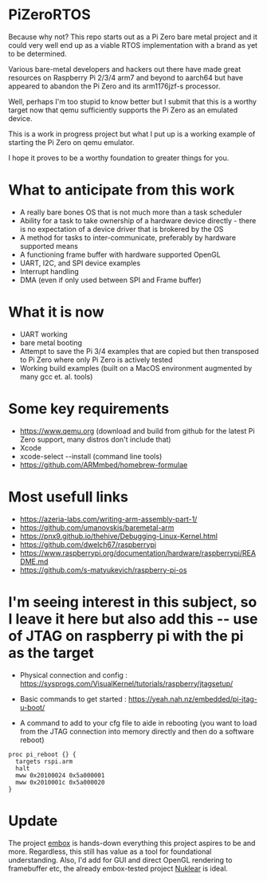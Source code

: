 # PiZeroRTOS
Because why not? This repo starts out as a Pi Zero bare metal project and it could very well end up as a viable RTOS implementation with a brand as yet to be determined.

Various bare-metal developers and hackers out there have made great resources on Raspberry Pi 2/3/4 arm7 and beyond to aarch64 but have appeared to abandon the Pi Zero and its arm1176jzf-s processor.

Well, perhaps I'm too stupid to know better but I submit that this is a worthy target now that qemu sufficiently supports the Pi Zero as an emulated device.

This is a work in progress project but what I put up is a working example of starting the Pi Zero on qemu emulator.

I hope it proves to be a worthy foundation to greater things for you.

# What to anticipate from this work

* A really bare bones OS that is not much more than a task scheduler
* Ability for a task to take ownership of a hardware device directly - there is no expectation of a device driver that is brokered by the OS
* A method for tasks to inter-communicate, preferably by hardware supported means
* A functioning frame buffer with hardware supported OpenGL
* UART, I2C, and SPI device examples
* Interrupt handling
* DMA (even if only used between SPI and Frame buffer)

# What it is now
* UART working
* bare metal booting
* Attempt to save the Pi 3/4 examples that are copied but then transposed to Pi Zero where only Pi Zero is actively tested
* Working build examples (built on a MacOS environment augmented by many gcc et. al. tools)

# Some key requirements
- https://www.qemu.org (download and build from github for the latest Pi Zero support, many distros don't include that)
- Xcode 
- xcode-select --install (command line tools)
- https://github.com/ARMmbed/homebrew-formulae

# Most usefull links
- https://azeria-labs.com/writing-arm-assembly-part-1/
- https://github.com/umanovskis/baremetal-arm
- https://pnx9.github.io/thehive/Debugging-Linux-Kernel.html
- https://github.com/dwelch67/raspberrypi
- https://www.raspberrypi.org/documentation/hardware/raspberrypi/README.md
- https://github.com/s-matyukevich/raspberry-pi-os

# I'm seeing interest in this subject, so I leave it here but also add this -- use of JTAG on raspberry pi with the pi as the target 

- Physical connection and config :  https://sysprogs.com/VisualKernel/tutorials/raspberry/jtagsetup/

- Basic commands to get started :  https://yeah.nah.nz/embedded/pi-jtag-u-boot/

- A command to add to your cfg file to aide in rebooting (you want to load from the JTAG connection into memory directly and then do a software reboot)

```
proc pi_reboot {} {
  targets rspi.arm
  halt
  mww 0x20100024 0x5a000001
  mww 0x2010001c 0x5a000020
}
```

# Update

The project [embox](https://github.com/embox/embox) is hands-down everything this project aspires to be and more.  Regardless, this still has value as a tool for foundational understanding.  Also, I'd add for GUI and direct OpenGL rendering to framebuffer etc, the already embox-tested project [Nuklear](https://github.com/Immediate-Mode-UI/Nuklear) is ideal.
